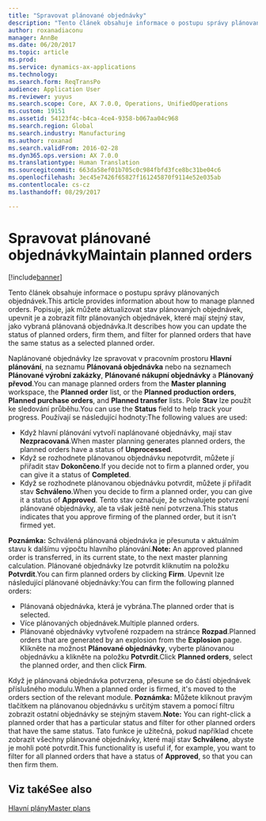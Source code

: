 ```yaml
---
title: "Spravovat plánované objednávky"
description: "Tento článek obsahuje informace o postupu správy plánovaných objednávek. Popisuje, jak můžete aktualizovat stav plánovaných objednávek, upevnit je a zobrazit filtr plánovaných objednávek, které mají stejný stav, jako vybraná plánovaná objednávka."
author: roxanadiaconu
manager: AnnBe
ms.date: 06/20/2017
ms.topic: article
ms.prod: 
ms.service: dynamics-ax-applications
ms.technology: 
ms.search.form: ReqTransPo
audience: Application User
ms.reviewer: yuyus
ms.search.scope: Core, AX 7.0.0, Operations, UnifiedOperations
ms.custom: 19151
ms.assetid: 54123f4c-b4ca-4ce4-9358-b067aa04c968
ms.search.region: Global
ms.search.industry: Manufacturing
ms.author: roxanad
ms.search.validFrom: 2016-02-28
ms.dyn365.ops.version: AX 7.0.0
ms.translationtype: Human Translation
ms.sourcegitcommit: 663da58ef01b705c0c984fbfd3fce8bc31be04c6
ms.openlocfilehash: 3ec45e7426f65827f161245870f9114e52e035ab
ms.contentlocale: cs-cz
ms.lasthandoff: 08/29/2017

---
```


# <a name="maintain-planned-orders"></a><span data-ttu-id="869f9-104">Spravovat plánované objednávky</span><span class="sxs-lookup"><span data-stu-id="869f9-104">Maintain planned orders</span></span>

[!include[banner](../includes/banner.md)]


<span data-ttu-id="869f9-105">Tento článek obsahuje informace o postupu správy plánovaných objednávek.</span><span class="sxs-lookup"><span data-stu-id="869f9-105">This article provides information about how to manage planned orders.</span></span> <span data-ttu-id="869f9-106">Popisuje, jak můžete aktualizovat stav plánovaných objednávek, upevnit je a zobrazit filtr plánovaných objednávek, které mají stejný stav, jako vybraná plánovaná objednávka.</span><span class="sxs-lookup"><span data-stu-id="869f9-106">It describes how you can update the status of planned orders, firm them, and filter for planned orders that have the same status as a selected planned order.</span></span>

<span data-ttu-id="869f9-107">Naplánované objednávky lze spravovat v pracovním prostoru **Hlavní plánování**, na seznamu **Plánovaná objednávka** nebo na seznamech **Plánované výrobní zakázky**, **Plánované nákupní objednávky** a **Plánovaný převod**.</span><span class="sxs-lookup"><span data-stu-id="869f9-107">You can manage planned orders from the **Master planning** workspace, the **Planned order** list, or the **Planned production orders**, **Planned purchase orders**, and **Planned transfer** lists.</span></span> <span data-ttu-id="869f9-108">Pole **Stav** lze použít ke sledování průběhu.</span><span class="sxs-lookup"><span data-stu-id="869f9-108">You can use the **Status** field to help track your progress.</span></span> <span data-ttu-id="869f9-109">Používají se následující hodnoty:</span><span class="sxs-lookup"><span data-stu-id="869f9-109">The following values are used:</span></span>

-   <span data-ttu-id="869f9-110">Když hlavní plánování vytvoří naplánované objednávky, mají stav **Nezpracovaná**.</span><span class="sxs-lookup"><span data-stu-id="869f9-110">When master planning generates planned orders, the planned orders have a status of **Unprocessed**.</span></span>
-   <span data-ttu-id="869f9-111">Když se rozhodnete plánovanou objednávku nepotvrdit, můžete jí přiřadit stav **Dokončeno**.</span><span class="sxs-lookup"><span data-stu-id="869f9-111">If you decide not to firm a planned order, you can give it a status of **Completed**.</span></span>
-   <span data-ttu-id="869f9-112">Když se rozhodnete plánovanou objednávku potvrdit, můžete jí přiřadit stav **Schváleno**.</span><span class="sxs-lookup"><span data-stu-id="869f9-112">When you decide to firm a planned order, you can give it a status of **Approved**.</span></span> <span data-ttu-id="869f9-113">Tento stav označuje, že schvalujete potvrzení plánované objednávky, ale ta však ještě není potvrzena.</span><span class="sxs-lookup"><span data-stu-id="869f9-113">This status indicates that you approve firming of the planned order, but it isn't firmed yet.</span></span>

<span data-ttu-id="869f9-114">**Poznámka:** Schválená plánovaná objednávka je přesunuta v aktuálním stavu k dalšímu výpočtu hlavního plánování.</span><span class="sxs-lookup"><span data-stu-id="869f9-114">**Note:** An approved planned order is transferred, in its current state, to the next master planning calculation.</span></span> <span data-ttu-id="869f9-115">Plánované objednávky lze potvrdit kliknutím na položku **Potvrdit**.</span><span class="sxs-lookup"><span data-stu-id="869f9-115">You can firm planned orders by clicking **Firm**.</span></span> <span data-ttu-id="869f9-116">Upevnit lze následující plánované objednávky:</span><span class="sxs-lookup"><span data-stu-id="869f9-116">You can firm the following planned orders:</span></span>

-   <span data-ttu-id="869f9-117">Plánovaná objednávka, která je vybrána.</span><span class="sxs-lookup"><span data-stu-id="869f9-117">The planned order that is selected.</span></span>
-   <span data-ttu-id="869f9-118">Více plánovaných objednávek.</span><span class="sxs-lookup"><span data-stu-id="869f9-118">Multiple planned orders.</span></span>
-   <span data-ttu-id="869f9-119">Plánované objednávky vytvořené rozpadem na stránce **Rozpad**.</span><span class="sxs-lookup"><span data-stu-id="869f9-119">Planned orders that are generated by an explosion from the **Explosion** page.</span></span> <span data-ttu-id="869f9-120">Klikněte na možnost **Plánované objednávky**, vyberte plánovanou objednávku a klikněte na položku **Potvrdit**.</span><span class="sxs-lookup"><span data-stu-id="869f9-120">Click **Planned orders**, select the planned order, and then click **Firm**.</span></span>

<span data-ttu-id="869f9-121">Když je plánovaná objednávka potvrzena, přesune se do částí objednávek příslušného modulu.</span><span class="sxs-lookup"><span data-stu-id="869f9-121">When a planned order is firmed, it's moved to the orders section of the relevant module.</span></span> <span data-ttu-id="869f9-122">**Poznámka:** Můžete kliknout pravým tlačítkem na plánovanou objednávku s určitým stavem a pomocí filtru zobrazit ostatní objednávky se stejným stavem.</span><span class="sxs-lookup"><span data-stu-id="869f9-122">**Note:** You can right-click a planned order that has a particular status and filter for other planned orders that have the same status.</span></span> <span data-ttu-id="869f9-123">Tato funkce je užitečná, pokud například chcete zobrazit všechny plánované objednávky, které mají stav **Schváleno**, abyste je mohli poté potvrdit.</span><span class="sxs-lookup"><span data-stu-id="869f9-123">This functionality is useful if, for example, you want to filter for all planned orders that have a status of **Approved**, so that you can then firm them.</span></span>

<a name="see-also"></a><span data-ttu-id="869f9-124">Viz také</span><span class="sxs-lookup"><span data-stu-id="869f9-124">See also</span></span>
--------

[<span data-ttu-id="869f9-125">Hlavní plány</span><span class="sxs-lookup"><span data-stu-id="869f9-125">Master plans</span></span>](master-plans.md)




